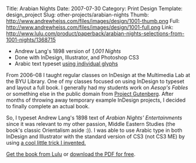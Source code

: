 Title: Arabian Nights
Date: 2007-07-30
Category: Print Design
Template: design_project
Slug: other-projects/arabian-nights
Thumb: http://www.andrewheiss.com/files/images/design/1001-thumb.png
Full: http://www.andrewheiss.com/files/images/design/1001-full.png
Link: http://www.lulu.com/product/paperback/arabian-nights-selections-from-1001-nights/1368715


* Andrew Lang's 1898 version of *1,001 Nights*
* Done with InDesign, Illustrator, and Photoshop CS3
* Arabic text typeset [using individual glyphs](http://www.andrewheiss.com/blog/2007/09/17/using-arabic-in-indesign-without-indesign-me/ "Using Arabic in InDesign without InDesign ME")

From 2006–08 I taught regular classes on InDesign at the Multimedia Lab at the BYU Library. One of my classes focused on using InDesign to typeset and layout a full book. I generally had my students work on *Aesop's Fables* or something else in the public domain from [Project Gutenberg](http://www.gutenberg.org/ "Project Gutenberg"). After months of throwing away temporary example InDesign projects, I decided to finally complete an actual book.

So, I typeset Andrew Lang's 1898 text of *Arabian Nights' Entertainments* since it was relevant to my other passion, Middle Eastern Studies (the book's classic Orientalism aside :)). I was able to use Arabic type in both InDesign and Illustrator with the standard version of CS3 (not CS3 ME) by using [a cool little trick I invented.](http://www.andrewheiss.com/blog/2007/09/17/using-arabic-in-indesign-without-indesign-me/ "Using Arabic in InDesign without InDesign ME") 

[Get the book from Lulu](http://www.lulu.com/product/paperback/arabian-nights-selections-from-1001-nights/1368715 "Arabian Nights: Selections from 1,001 Nights by Andrew Heiss, Andrew Lang, Kate Douglas Wiggins in Literature &amp; Fiction") or [download the PDF for free](http://files.andrewheiss.com/portfolio/Arabian%20Nights.pdf).
